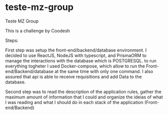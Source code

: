 # teste-mz-group
Teste MZ Group

This is a challenge by Coodesh

Steps:

First step was setup the front-end/backend/database environment. I decided to use ReactJS, NodeJS with typescript, and PrismaORM to manage the interactions with the database which is POSTGRESQL. to run everything togheter I used Docker-compose, which allow to run the Front-end/Backend/database at the same time with only one command. I also assured that api is able to receive requisitions and add Data to the database.

Second step was to read the description of the application rules, gather the maximum amount of information that I could and organize the ideias of what I was reading and what I should do in each stack of the application (Front-end/Backend) 
